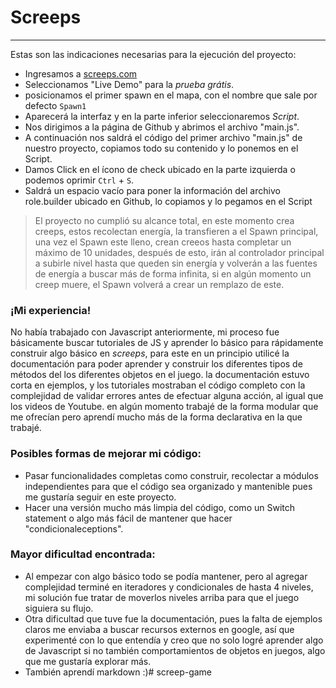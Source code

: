 # Screeps
---
Estas son las indicaciones necesarias para la ejecución del proyecto:
  - Ingresamos a [screeps.com](www.screeps.com)
  - Seleccionamos "Live Demo" para la *prueba grátis*.
  - posicionamos el primer spawn en el mapa, con el nombre que sale por defecto `Spawn1`
  - Aparecerá la interfaz y en la parte inferior seleccionaremos *Script*.
  - Nos dirigimos a la página de Github y abrimos el archivo "main.js".
  - A continuación nos saldrá el código del primer archivo "main.js" de nuestro proyecto, copiamos todo su contenido y lo ponemos en el Script.
- Damos Click en el ícono de check ubicado en la parte izquierda o podemos oprimir `Ctrl` + `S`.
-  Saldrá un espacio vacío para poner la información del archivo role.builder ubicado en Github, lo copiamos y lo pegamos en el Script
> El proyecto no cumplió su alcance total, en este momento crea creeps, estos recolectan energía, la transfieren a el Spawn principal, una vez el Spawn este lleno, crean creeos hasta completar un máximo de 10 unidades, después de esto, irán al controlador principal a subirle nivel hasta que queden sin energía y volverán a las fuentes de energía a buscar más de forma infinita, si en algún momento un creep muere, el Spawn volverá a crear un remplazo de este.
### ¡Mi experiencia!
No había trabajado con Javascript anteriormente, mi proceso fue básicamente buscar tutoriales de JS y aprender lo básico para rápidamente construir algo básico en *screeps*, para este en un principio utilicé la documentación para poder aprender y construir los diferentes tipos de métodos del los diferentes objetos en el juego. la documentación estuvo corta en ejemplos, y los tutoriales mostraban el código completo con la complejidad de validar errores antes de efectuar alguna acción, al igual que los videos de Youtube.
en algún momento trabajé de la forma modular que me ofrecían pero aprendí mucho más de la forma declarativa en la que trabajé.
### Posibles formas de mejorar mi código:
- Pasar funcionalidades completas como construir,  recolectar a módulos independientes para que el código sea organizado y mantenible pues me gustaría seguir en este proyecto.
- Hacer una versión mucho más limpia del código, como un Switch statement o algo más fácil de mantener que hacer "condicionaleceptions".
### Mayor dificultad encontrada:
- Al empezar con algo básico todo se podía mantener, pero al agregar complejidad terminé en iteradores y condicionales de hasta 4 niveles, mi solución fue tratar de moverlos niveles arriba para que el juego siguiera su flujo.
- Otra dificultad que tuve fue la documentación, pues la falta de ejemplos claros me enviaba a buscar recursos externos en google, así que experimenté con lo que entendía y creo que no solo logré aprender algo de Javascript si no también comportamientos de objetos en juegos, algo que me gustaría explorar más.
- También aprendí markdown :)# screep-game
